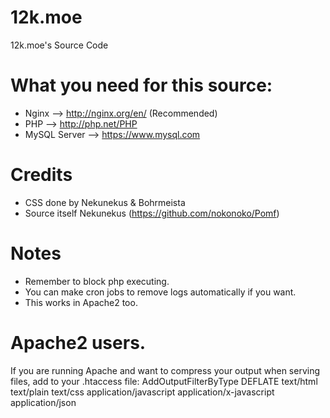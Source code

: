 # 12k.moe

12k.moe's Source Code

# What you need for this source:
* Nginx --> http://nginx.org/en/ (Recommended)
* PHP --> http://php.net/PHP
* MySQL Server --> https://www.mysql.com


# Credits
* CSS done by Nekunekus & Bohrmeista
* Source itself Nekunekus (https://github.com/nokonoko/Pomf)

# Notes
* Remember to block php executing.
* You can make cron jobs to remove logs automatically if you want.
* This works in Apache2 too.

# Apache2 users.
If you are running Apache and want to compress your output when serving files, add to your .htaccess file:
AddOutputFilterByType DEFLATE text/html text/plain text/css application/javascript application/x-javascript application/json
